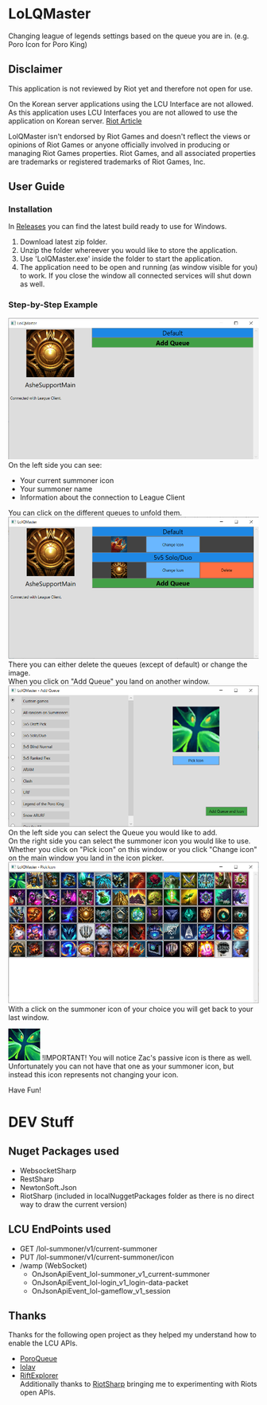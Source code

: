 # LoLQMaster
Changing league of legends settings based on the queue you are in. (e.g. Poro Icon for Poro King)

## Disclaimer
This application is not reviewed by Riot yet and therefore not open for use.  
  
On the Korean server applications using the LCU Interface are not allowed. As this application uses LCU Interfaces you are not allowed to use the application on Korean server. [Riot Article](https://www.riotgames.com/en/DevRel/changes-to-the-lcu-api-policy)
  
LolQMaster isn't endorsed by Riot Games and doesn't reflect the views or opinions of Riot Games or anyone officially involved in producing or managing Riot Games properties. Riot Games, and all associated properties are trademarks or registered trademarks of Riot Games, Inc.

## User Guide

### Installation
In [Releases](https://github.com/xXLaokoonXx/LoLQMaster/releases "LolQMaster/Releases") you can find the latest build ready to use for Windows.
1. Download latest zip folder.
2. Unzip the folder whereever you would like to store the application.
3. Use 'LolQMaster.exe' inside the folder to start the application.
4. The application need to be open and running (as window visible for you) to work. If you close the window all connected services will shut down as well.  

### Step-by-Step Example
![Main Window](https://github.com/xXLaokoonXx/LoLQMaster/blob/master/images/UI_MainWindow.png?raw=true "Main Window")
On the left side you can see:
- Your current summoner icon
- Your summoner name
- Information about the connection to League Client  

You can click on the different queues to unfold them.
![Main Window - Extended View](https://github.com/xXLaokoonXx/LoLQMaster/blob/master/images/UI_MainWindow_extendedView.png?raw=true "Main Window - Extended View")
There you can either delete the queues (except of default) or change the image.  
When you click on "Add Queue" you land on another window.
![Add Queue](https://github.com/xXLaokoonXx/LoLQMaster/blob/master/images/UI_AddQueueWindow.png?raw=true "Add Queue")
On the left side you can select the Queue you would like to add.  
On the right side you can select the summoner icon you would like to use.  
Whether you click on "Pick icon" on this window or you click "Change icon" on the main window you land in the icon picker.
![Icon Picker](https://github.com/xXLaokoonXx/LoLQMaster/blob/master/images/UI_IconPicker.png?raw=true "Icon Picker")
With a click on the summoner icon of your choice you will get back to your last window.  
  
  
![Zac Passive](https://github.com/xXLaokoonXx/LoLQMaster/blob/master/images/ZacPassive.png?raw=true "Zac Passive")
!IMPORTANT! You will notice Zac's passive icon is there as well. Unfortunately you can not have that one as your summoner icon, but instead this icon represents not changing your icon.
  
  
Have Fun!

# DEV Stuff
## Nuget Packages used
- WebsocketSharp
- RestSharp
- NewtonSoft.Json
- RiotSharp (included in localNuggetPackages folder as there is no direct way to draw the current version)
## LCU EndPoints used
- GET /lol-summoner/v1/current-summoner
- PUT /lol-summoner/v1/current-summoner/icon
- /wamp (WebSocket)
  - OnJsonApiEvent_lol-summoner_v1_current-summoner
  - OnJsonApiEvent_lol-login_v1_login-data-packet
  - OnJsonApiEvent_lol-gameflow_v1_session
## Thanks
Thanks for the following open project as they helped my understand how to enable the LCU APIs.
- [PoroQueue](https://github.com/Querijn/PoroQueue)
- [lolav](https://github.com/PixelHir/lolav)
- [RiftExplorer](https://github.com/Pupix/rift-explorer)  
Additionally thanks to [RiotSharp](https://github.com/BenFradet/RiotSharp) bringing me to experimenting with Riots open APIs.
